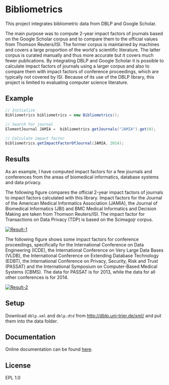 Bibliometrics
====

This project integrates bibliometric data from DBLP and Google Scholar.

The main purpose was to compute 2-year impact factors of journals based on the Google Scholar corpus and
to compare them to the official values from Thomson Reuters/ISI. The former corpus is maintained by machines and covers 
a large proportion of the world's scientific literature. The latter corpus is curated manually and thus more accurate 
but it covers much fewer publications. By integrating DBLP and Google Scholar it is possible to calculate impact factors of 
journals using a larger corpus and also to compare them with impact factors of conference proceedings, which are typically 
not covered by ISI. Because of its use of the DBLP library, this project is limited to evaluating computer science literature.

Example
------	

```Java
// Initialize
Bibliometrics bibliometrics = new Bibliometrics();
        
// Search for journal
ElementJournal JAMIA =  bibliometrics.getJournals("JAMIA").get(0);

// Calculate impact factor        
bibliometrics.getImpactFactorOfJournal(JAMIA, 2014);
```

Results
------

As an example, I have computed impact factors for a few journals and conferences from the areas of biomedical informatics,
database systems and data privacy.

The following figure compares the official 2-year impact factors of journals to impact factors calculated with this library.
Impact factors for the Journal of the American Medical Informatics Association (JAMIA), the Journal of Biomedical Informatics (JBI)
and BMC Medical Informatics and Decision Making are taken from Thomson Reuters/ISI. The impact factor for Transactions on Data Privacy
(TDP) is based on the Scimagojr corpus. 

[![Result-1](https://raw.github.com/prasser/bibliometrics/master/img/img1.png)](https://raw.github.com/prasser/biblliometrics/master/img/img1.png)

The following figure shows some impact factors for conference proceedings, specifically for the International Conference on Data Engineering
(ICDE), the International Conference on Very Large Data Bases (VLDB), the International Conference on Extending Database Technology (EDBT),
the International Conference on Privacy, Security, Risk and Trust (PASSAT) and the International Symposium on Computer-Based Medical Systems (CBMS).
The data for PASSAT is for 2013, while the data for all other conferences is for 2014.

[![Result-2](https://raw.github.com/prasser/bibliometrics/master/img/img2.png)](https://raw.github.com/prasser/biblliometrics/master/img/img2.png)

Setup
------
Download ```dblp.xml``` and ```dblp.dtd``` from http://dblp.uni-trier.de/xml/ and put them into the data folder.

Documentation
------
Online documentation can be found [here](https://rawgithub.com/prasser/bibliometrics/master/doc/index.html). 

License
------
EPL 1.0
